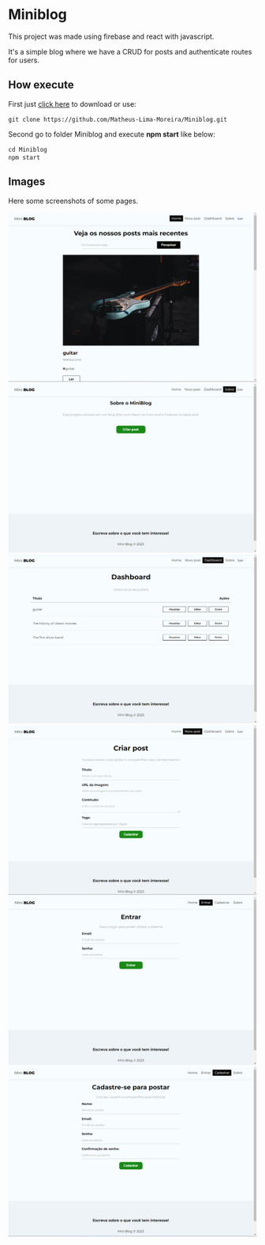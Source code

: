 # Miniblog

<p>This project was made using firebase and react with javascript.</p>
<p>It's a simple blog where we have a CRUD for posts and authenticate routes for users.</p>

## How execute

<p> First just <a href="https://github.com/Matheus-Lima-Moreira/Miniblog/archive/refs/heads/main.zip" target="_blank">click here</a> to download or use:</p>

```
git clone https://github.com/Matheus-Lima-Moreira/Miniblog.git
```

<p>Second go to folder Miniblog and execute <b>npm start</b> like below:</p>

```
cd Miniblog
npm start
```

## Images

<p> Here some screenshots of some pages.</p>

![home](https://github.com/Matheus-Lima-Moreira/Miniblog/blob/main/Images/initialScreen.png?raw=true)
![about](https://github.com/Matheus-Lima-Moreira/Miniblog/blob/main/Images/about.png?raw=true)
![dashboard](https://github.com/Matheus-Lima-Moreira/Miniblog/blob/main/Images/dashboard.png?raw=true)
![createPost](https://github.com/Matheus-Lima-Moreira/Miniblog/blob/main/Images/createPost.png?raw=true)
![login](https://github.com/Matheus-Lima-Moreira/Miniblog/blob/main/Images/login.png?raw=true)
![register](https://github.com/Matheus-Lima-Moreira/Miniblog/blob/main/Images/createUser.png?raw=true)
